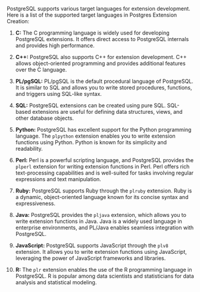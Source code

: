 PostgreSQL supports various target languages for extension development. Here is a list of the supported target languages in Postgres Extension Creation:

1. **C:** The C programming language is widely used for developing PostgreSQL extensions. It offers direct access to PostgreSQL internals and provides high performance.

2. **C++:** PostgreSQL also supports C++ for extension development. C++ allows object-oriented programming and provides additional features over the C language.

3. **PL/pgSQL:** PL/pgSQL is the default procedural language of PostgreSQL. It is similar to SQL and allows you to write stored procedures, functions, and triggers using SQL-like syntax.

4. **SQL:** PostgreSQL extensions can be created using pure SQL. SQL-based extensions are useful for defining data structures, views, and other database objects.

5. **Python:** PostgreSQL has excellent support for the Python programming language. The `plpython` extension enables you to write extension functions using Python. Python is known for its simplicity and readability.

6. **Perl:** Perl is a powerful scripting language, and PostgreSQL provides the `plperl` extension for writing extension functions in Perl. Perl offers rich text-processing capabilities and is well-suited for tasks involving regular expressions and text manipulation.

7. **Ruby:** PostgreSQL supports Ruby through the `plruby` extension. Ruby is a dynamic, object-oriented language known for its concise syntax and expressiveness.

8. **Java:** PostgreSQL provides the `pljava` extension, which allows you to write extension functions in Java. Java is a widely used language in enterprise environments, and PL/Java enables seamless integration with PostgreSQL.

9. **JavaScript:** PostgreSQL supports JavaScript through the `plv8` extension. It allows you to write extension functions using JavaScript, leveraging the power of JavaScript frameworks and libraries.

10. **R:** The `plr` extension enables the use of the R programming language in PostgreSQL. R is popular among data scientists and statisticians for data analysis and statistical modeling.
